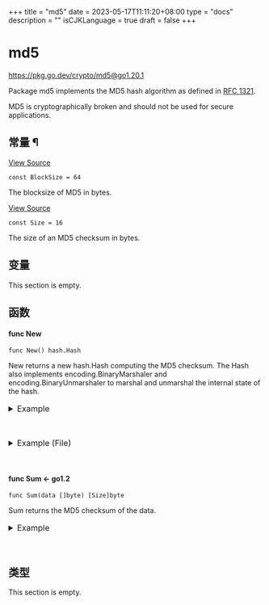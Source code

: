 +++
title = "md5"
date = 2023-05-17T11:11:20+08:00
type = "docs"
description = ""
isCJKLanguage = true
draft = false
+++
# md5

https://pkg.go.dev/crypto/md5@go1.20.1



Package md5 implements the MD5 hash algorithm as defined in [RFC 1321](https://rfc-editor.org/rfc/rfc1321.html).

MD5 is cryptographically broken and should not be used for secure applications.













## 常量 ¶

[View Source](https://cs.opensource.google/go/go/+/go1.20.1:src/crypto/md5/md5.go;l=28)

```
const BlockSize = 64
```

The blocksize of MD5 in bytes.

[View Source](https://cs.opensource.google/go/go/+/go1.20.1:src/crypto/md5/md5.go;l=25)

```
const Size = 16
```

The size of an MD5 checksum in bytes.

## 变量

This section is empty.

## 函数

#### func New 

```
func New() hash.Hash
```

New returns a new hash.Hash computing the MD5 checksum. The Hash also implements encoding.BinaryMarshaler and encoding.BinaryUnmarshaler to marshal and unmarshal the internal state of the hash.

<details tabindex="-1" id="example-New" class="Documentation-exampleDetails js-exampleContainer" style="box-sizing: border-box; border: 0px; font-style: inherit; font-variant: inherit; font-weight: inherit; font-stretch: inherit; line-height: inherit; font-family: inherit; font-size: 16px; margin: 1rem 0px 0px; padding: 0px; vertical-align: baseline; display: block;"><summary class="Documentation-exampleDetailsHeader" style="box-sizing: border-box; border: 0px; font-style: inherit; font-variant: inherit; font-weight: inherit; font-stretch: inherit; line-height: inherit; font-family: inherit; font-size: 16px; margin: 0px 0px 2rem; padding: 0px; vertical-align: baseline; color: var(--color-brand-primary); cursor: pointer; outline: none; text-decoration: none;">Example<span>&nbsp;</span><a href="https://pkg.go.dev/crypto/md5@go1.20.1#example-New" style="box-sizing: border-box; border: 0px; font-style: inherit; font-variant: inherit; font-weight: inherit; font-stretch: inherit; line-height: inherit; font-family: inherit; font-size: 16px; margin: 0px; padding: 0px; vertical-align: baseline; color: var(--color-brand-primary); text-decoration: none; opacity: 0;">¶</a></summary><div class="Documentation-exampleDetailsBody" style="box-sizing: border-box; border: 0px; font-style: inherit; font-variant: inherit; font-weight: inherit; font-stretch: inherit; line-height: inherit; font-family: inherit; font-size: 16px; margin: 0px; padding: 0px; vertical-align: baseline;"><textarea class="Documentation-exampleCode code" spellcheck="false" style="box-sizing: border-box; font-style: inherit; font-variant: inherit; font-weight: inherit; font-stretch: inherit; font-size: 0.875rem; line-height: 1.5em; font-family: SFMono-Regular, Consolas, &quot;Liberation Mono&quot;, Menlo, monospace; background-color: var(--color-background-accented); border: var(--border); border-top-left-radius: ; border-top-right-radius: ; border-bottom-right-radius: 0px; border-bottom-left-radius: 0px; color: var(--color-text); overflow-x: auto; padding: 0.625rem; tab-size: 4; white-space: pre; height: 19.625rem; outline: none; resize: none; width: 981.76px; margin: 0px;"></textarea><pre style="box-sizing: border-box; border: var(--border); font-style: inherit; font-variant: inherit; font-weight: inherit; font-stretch: inherit; line-height: 1.5em; font-family: SFMono-Regular, Consolas, &quot;Liberation Mono&quot;, Menlo, monospace; font-size: 0.875rem; margin: -0.25rem 0px 1rem; padding: 0.625rem; vertical-align: baseline; background-color: var(--color-background-accented); border-radius: 0px 0px 0.3rem 0.3rem; color: var(--color-text); overflow-x: auto; tab-size: 4; white-space: pre-wrap; word-break: break-all; overflow-wrap: break-word;"><span class="Documentation-exampleOutputLabel" style="box-sizing: border-box; border: 0px; font-style: inherit; font-variant: inherit; font-weight: inherit; font-stretch: inherit; line-height: inherit; font-family: inherit; font-size: 14px; margin: 0px; padding: 0px; vertical-align: baseline; color: var(--color-text-subtle);"></span><span class="Documentation-exampleOutput" style="box-sizing: border-box; border: 0px; font-style: inherit; font-variant: inherit; font-weight: inherit; font-stretch: inherit; line-height: inherit; font-family: inherit; font-size: 14px; margin: 0px 0px 0.5rem; padding: 0px; vertical-align: baseline; border-top-left-radius: 0px; border-top-right-radius: 0px;"></span></pre></div><div class="Documentation-exampleButtonsContainer" style="box-sizing: border-box; border: 0px; font-style: inherit; font-variant: inherit; font-weight: inherit; font-stretch: inherit; line-height: inherit; font-family: inherit; font-size: 16px; margin: 0.5rem 0px 0px; padding: 0px; vertical-align: baseline; align-items: center; display: flex; justify-content: flex-end;"><p class="Documentation-exampleError" role="alert" aria-atomic="true" style="box-sizing: border-box; border: 0px; font-style: inherit; font-variant: inherit; font-weight: inherit; font-stretch: inherit; line-height: 1.5rem; font-family: inherit; font-size: 1rem; margin: 1rem 0px; padding: 0px 0.5rem 0px 0px; vertical-align: baseline; max-width: 60rem; color: var(--pink);"></p><button class="Documentation-exampleShareButton" aria-label="Share Code" style="box-sizing: border-box; border: 0.0625rem solid var(--turq-dark); font: inherit; margin: 0px 0px 0px 0.5rem; padding: 0px 1rem; vertical-align: baseline; border-radius: 0.25rem; cursor: pointer; height: 2rem; background-color: var(--white); color: var(--turq-dark);"></button><button class="Documentation-exampleFormatButton" aria-label="Format Code" style="box-sizing: border-box; border: 0.0625rem solid var(--turq-dark); font: inherit; margin: 0px 0px 0px 0.5rem; padding: 0px 1rem; vertical-align: baseline; border-radius: 0.25rem; cursor: pointer; height: 2rem; background-color: var(--white); color: var(--turq-dark);"></button><button class="Documentation-exampleRunButton" aria-label="Run Code" style="box-sizing: border-box; border: 0.0625rem solid var(--turq-dark); font: inherit; margin: 0px 0px 0px 0.5rem; padding: 0px 1rem; vertical-align: baseline; border-radius: 0.25rem; cursor: pointer; height: 2rem; background-color: var(--turq-dark); color: var(--white);"></button></div></details>

<details tabindex="-1" id="example-New-File" class="Documentation-exampleDetails js-exampleContainer" style="box-sizing: border-box; border: 0px; font-style: inherit; font-variant: inherit; font-weight: inherit; font-stretch: inherit; line-height: inherit; font-family: inherit; font-size: 16px; margin: 1rem 0px 0px; padding: 0px; vertical-align: baseline; display: block;"><summary class="Documentation-exampleDetailsHeader" style="box-sizing: border-box; border: 0px; font-style: inherit; font-variant: inherit; font-weight: inherit; font-stretch: inherit; line-height: inherit; font-family: inherit; font-size: 16px; margin: 0px 0px 2rem; padding: 0px; vertical-align: baseline; color: var(--color-brand-primary); cursor: pointer; outline: none; text-decoration: none;">Example (File)<span>&nbsp;</span><a href="https://pkg.go.dev/crypto/md5@go1.20.1#example-New-File" style="box-sizing: border-box; border: 0px; font-style: inherit; font-variant: inherit; font-weight: inherit; font-stretch: inherit; line-height: inherit; font-family: inherit; font-size: 16px; margin: 0px; padding: 0px; vertical-align: baseline; color: var(--color-brand-primary); text-decoration: none; opacity: 0;">¶</a></summary><div class="Documentation-exampleDetailsBody" style="box-sizing: border-box; border: 0px; font-style: inherit; font-variant: inherit; font-weight: inherit; font-stretch: inherit; line-height: inherit; font-family: inherit; font-size: 16px; margin: 0px; padding: 0px; vertical-align: baseline;"><textarea class="Documentation-exampleCode code" spellcheck="false" style="box-sizing: border-box; font-style: inherit; font-variant: inherit; font-weight: inherit; font-stretch: inherit; font-size: 0.875rem; line-height: 1.5em; font-family: SFMono-Regular, Consolas, &quot;Liberation Mono&quot;, Menlo, monospace; background-color: var(--color-background-accented); border: var(--border); border-top-left-radius: ; border-top-right-radius: ; border-bottom-right-radius: 0px; border-bottom-left-radius: 0px; color: var(--color-text); overflow-x: auto; padding: 0.625rem; tab-size: 4; white-space: pre; height: 32.125rem; outline: none; resize: none; width: 981.76px; margin: 0px;"></textarea><pre style="box-sizing: border-box; border: var(--border); font-style: inherit; font-variant: inherit; font-weight: inherit; font-stretch: inherit; line-height: 1.5em; font-family: SFMono-Regular, Consolas, &quot;Liberation Mono&quot;, Menlo, monospace; font-size: 0.875rem; margin: -0.25rem 0px 1rem; padding: 0.625rem; vertical-align: baseline; background-color: var(--color-background-accented); border-radius: 0px 0px 0.3rem 0.3rem; color: var(--color-text); overflow-x: auto; tab-size: 4; white-space: pre-wrap; word-break: break-all; overflow-wrap: break-word;"><span class="Documentation-exampleOutputLabel" style="box-sizing: border-box; border: 0px; font-style: inherit; font-variant: inherit; font-weight: inherit; font-stretch: inherit; line-height: inherit; font-family: inherit; font-size: 14px; margin: 0px; padding: 0px; vertical-align: baseline; color: var(--color-text-subtle);"></span><span class="Documentation-exampleOutput" style="box-sizing: border-box; border: 0px; font-style: inherit; font-variant: inherit; font-weight: inherit; font-stretch: inherit; line-height: inherit; font-family: inherit; font-size: 14px; margin: 0px 0px 0.5rem; padding: 0px; vertical-align: baseline; border-top-left-radius: 0px; border-top-right-radius: 0px;"></span></pre></div><div class="Documentation-exampleButtonsContainer" style="box-sizing: border-box; border: 0px; font-style: inherit; font-variant: inherit; font-weight: inherit; font-stretch: inherit; line-height: inherit; font-family: inherit; font-size: 16px; margin: 0.5rem 0px 0px; padding: 0px; vertical-align: baseline; align-items: center; display: flex; justify-content: flex-end;"><p class="Documentation-exampleError" role="alert" aria-atomic="true" style="box-sizing: border-box; border: 0px; font-style: inherit; font-variant: inherit; font-weight: inherit; font-stretch: inherit; line-height: 1.5rem; font-family: inherit; font-size: 1rem; margin: 1rem 0px; padding: 0px 0.5rem 0px 0px; vertical-align: baseline; max-width: 60rem; color: var(--pink);"></p><button class="Documentation-exampleShareButton" aria-label="Share Code" style="box-sizing: border-box; border: 0.0625rem solid var(--turq-dark); font: inherit; margin: 0px 0px 0px 0.5rem; padding: 0px 1rem; vertical-align: baseline; border-radius: 0.25rem; cursor: pointer; height: 2rem; background-color: var(--white); color: var(--turq-dark);"></button><button class="Documentation-exampleFormatButton" aria-label="Format Code" style="box-sizing: border-box; border: 0.0625rem solid var(--turq-dark); font: inherit; margin: 0px 0px 0px 0.5rem; padding: 0px 1rem; vertical-align: baseline; border-radius: 0.25rem; cursor: pointer; height: 2rem; background-color: var(--white); color: var(--turq-dark);"></button><button class="Documentation-exampleRunButton" aria-label="Run Code" style="box-sizing: border-box; border: 0.0625rem solid var(--turq-dark); font: inherit; margin: 0px 0px 0px 0.5rem; padding: 0px 1rem; vertical-align: baseline; border-radius: 0.25rem; cursor: pointer; height: 2rem; background-color: var(--turq-dark); color: var(--white);"></button></div></details>

#### func Sum  <- go1.2

```
func Sum(data []byte) [Size]byte
```

Sum returns the MD5 checksum of the data.

<details tabindex="-1" id="example-Sum" class="Documentation-exampleDetails js-exampleContainer" style="box-sizing: border-box; border: 0px; font-style: inherit; font-variant: inherit; font-weight: inherit; font-stretch: inherit; line-height: inherit; font-family: inherit; font-size: 16px; margin: 1rem 0px 0px; padding: 0px; vertical-align: baseline; display: block;"><summary class="Documentation-exampleDetailsHeader" style="box-sizing: border-box; border: 0px; font-style: inherit; font-variant: inherit; font-weight: inherit; font-stretch: inherit; line-height: inherit; font-family: inherit; font-size: 16px; margin: 0px 0px 2rem; padding: 0px; vertical-align: baseline; color: var(--color-brand-primary); cursor: pointer; outline: none; text-decoration: none;">Example<span>&nbsp;</span><a href="https://pkg.go.dev/crypto/md5@go1.20.1#example-Sum" style="box-sizing: border-box; border: 0px; font-style: inherit; font-variant: inherit; font-weight: inherit; font-stretch: inherit; line-height: inherit; font-family: inherit; font-size: 16px; margin: 0px; padding: 0px; vertical-align: baseline; color: var(--color-brand-primary); text-decoration: none; opacity: 0;">¶</a></summary><div class="Documentation-exampleDetailsBody" style="box-sizing: border-box; border: 0px; font-style: inherit; font-variant: inherit; font-weight: inherit; font-stretch: inherit; line-height: inherit; font-family: inherit; font-size: 16px; margin: 0px; padding: 0px; vertical-align: baseline;"><textarea class="Documentation-exampleCode code" spellcheck="false" style="box-sizing: border-box; font-style: inherit; font-variant: inherit; font-weight: inherit; font-stretch: inherit; font-size: 0.875rem; line-height: 1.5em; font-family: SFMono-Regular, Consolas, &quot;Liberation Mono&quot;, Menlo, monospace; background-color: var(--color-background-accented); border: var(--border); border-top-left-radius: ; border-top-right-radius: ; border-bottom-right-radius: 0px; border-bottom-left-radius: 0px; color: var(--color-text); overflow-x: auto; padding: 0.625rem; tab-size: 4; white-space: pre; height: 15.875rem; outline: none; resize: none; width: 981.76px; margin: 0px;"></textarea><pre style="box-sizing: border-box; border: var(--border); font-style: inherit; font-variant: inherit; font-weight: inherit; font-stretch: inherit; line-height: 1.5em; font-family: SFMono-Regular, Consolas, &quot;Liberation Mono&quot;, Menlo, monospace; font-size: 0.875rem; margin: -0.25rem 0px 1rem; padding: 0.625rem; vertical-align: baseline; background-color: var(--color-background-accented); border-radius: 0px 0px 0.3rem 0.3rem; color: var(--color-text); overflow-x: auto; tab-size: 4; white-space: pre-wrap; word-break: break-all; overflow-wrap: break-word;"><span class="Documentation-exampleOutputLabel" style="box-sizing: border-box; border: 0px; font-style: inherit; font-variant: inherit; font-weight: inherit; font-stretch: inherit; line-height: inherit; font-family: inherit; font-size: 14px; margin: 0px; padding: 0px; vertical-align: baseline; color: var(--color-text-subtle);"></span><span class="Documentation-exampleOutput" style="box-sizing: border-box; border: 0px; font-style: inherit; font-variant: inherit; font-weight: inherit; font-stretch: inherit; line-height: inherit; font-family: inherit; font-size: 14px; margin: 0px 0px 0.5rem; padding: 0px; vertical-align: baseline; border-top-left-radius: 0px; border-top-right-radius: 0px;"></span></pre></div><div class="Documentation-exampleButtonsContainer" style="box-sizing: border-box; border: 0px; font-style: inherit; font-variant: inherit; font-weight: inherit; font-stretch: inherit; line-height: inherit; font-family: inherit; font-size: 16px; margin: 0.5rem 0px 0px; padding: 0px; vertical-align: baseline; align-items: center; display: flex; justify-content: flex-end;"><p class="Documentation-exampleError" role="alert" aria-atomic="true" style="box-sizing: border-box; border: 0px; font-style: inherit; font-variant: inherit; font-weight: inherit; font-stretch: inherit; line-height: 1.5rem; font-family: inherit; font-size: 1rem; margin: 1rem 0px; padding: 0px 0.5rem 0px 0px; vertical-align: baseline; max-width: 60rem; color: var(--pink);"></p><button class="Documentation-exampleShareButton" aria-label="Share Code" style="box-sizing: border-box; border: 0.0625rem solid var(--turq-dark); font: inherit; margin: 0px 0px 0px 0.5rem; padding: 0px 1rem; vertical-align: baseline; border-radius: 0.25rem; cursor: pointer; height: 2rem; background-color: var(--white); color: var(--turq-dark);"></button><button class="Documentation-exampleFormatButton" aria-label="Format Code" style="box-sizing: border-box; border: 0.0625rem solid var(--turq-dark); font: inherit; margin: 0px 0px 0px 0.5rem; padding: 0px 1rem; vertical-align: baseline; border-radius: 0.25rem; cursor: pointer; height: 2rem; background-color: var(--white); color: var(--turq-dark);"></button><button class="Documentation-exampleRunButton" aria-label="Run Code" style="box-sizing: border-box; border: 0.0625rem solid var(--turq-dark); font: inherit; margin: 0px 0px 0px 0.5rem; padding: 0px 1rem; vertical-align: baseline; border-radius: 0.25rem; cursor: pointer; height: 2rem; background-color: var(--turq-dark); color: var(--white);"></button></div></details>

## 类型

This section is empty.